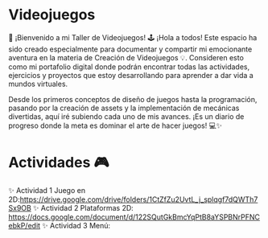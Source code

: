 # Videojuegos

🚀 ¡Bienvenido a mi Taller de Videojuegos! 🕹️
¡Hola a todos! Este espacio ha sido creado especialmente para documentar y compartir mi emocionante aventura en la materia de Creación de Videojuegos 💡. Consideren esto como mi portafolio digital donde podrán encontrar todas las actividades, ejercicios y proyectos que estoy desarrollando para aprender a dar vida a mundos virtuales.

Desde los primeros conceptos de diseño de juegos hasta la programación, pasando por la creación de assets y la implementación de mecánicas divertidas, aquí iré subiendo cada uno de mis avances. ¡Es un diario de progreso donde la meta es dominar el arte de hacer juegos! 💻✨

# Actividades 🎮 

✨ Actividad 1 Juego en 2D:https://drive.google.com/drive/folders/1CtZfZu2UvtL_j_splqgf7dQWTh7Sx9OB
✨ Actividad 2 Plataformas 2D: https://docs.google.com/document/d/122SQutGkBmcYqPtB8aYSPBNrPFNCebkP/edit
✨ Actividad 3 Menú:
